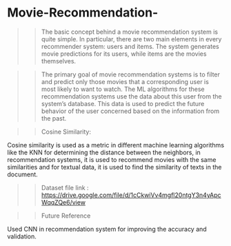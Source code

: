 # Movie-Recommendation-

>>The basic concept behind a movie recommendation system is quite simple. In particular, there are two main elements in every recommender system: users and items. The system generates movie predictions for its users, while items are the movies themselves.

>>The primary goal of movie recommendation systems is to filter and predict only those movies that a corresponding user is most likely to want to watch. The ML algorithms for these recommendation systems use the data about this user from the system’s database. This data is used to predict the future behavior of the user concerned based on the information from the past.

>>Cosine Similarity:

  Cosine similarity is used as a metric in different machine learning algorithms like the KNN for determining the distance between the neighbors, in recommendation         systems, it is used to recommend movies with the same similarities and for textual data, it is used to find the similarity of texts in the document.

>>Dataset file link : https://drive.google.com/file/d/1cCkwiVv4mgfl20ntgY3n4yApcWqqZQe6/view


>>Future Reference

Used CNN in recommendation system for improving the accuracy and validation. 
